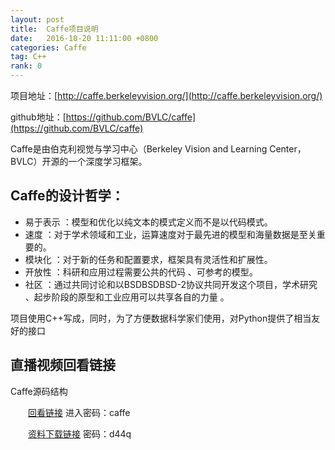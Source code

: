 ```yaml
---
layout: post
title:  Caffe项目说明
date:   2016-10-20 11:11:00 +0800
categories: Caffe
tag: C++
rank: 0
---
```



项目地址：[http://caffe.berkeleyvision.org/](http://caffe.berkeleyvision.org/)

github地址：[https://github.com/BVLC/caffe](https://github.com/BVLC/caffe)

Caffe是由伯克利视觉与学习中心（Berkeley Vision and Learning Center，BVLC）开源的一个深度学习框架。

## Caffe的设计哲学：

- 易于表示 ：模型和优化以纯文本的模式定义而不是以代码模式。
- 速度 ：对于学术领域和工业，运算速度对于最先进的模型和海量数据是至关重要的。
- 模块化 ：对于新的任务和配置要求，框架具有灵活性和扩展性。
- 开放性 ：科研和应用过程需要公共的代码 、可参考的模型。
- 社区 ：通过共同讨论和以BSDBSDBSD-2协议共同开发这个项目，学术研究 、起步阶段的原型和工业应用可以共享各自的力量 。

项目使用C++写成，同时，为了方便数据科学家们使用，对Python提供了相当友好的接口

## 直播视频回看链接

Caffe源码结构

&emsp;&emsp;[回看链接](http://view.csslcloud.net/api/view/callback?roomid=A325248C353A1D8F9C33DC5901307461&userid=7C6A99C7DC8AE17F&liveid=943E242D856B3FF7)   进入密码：caffe

&emsp;&emsp;[资料下载链接](http://pan.baidu.com/s/1dFiJ5V7) 密码：d44q

